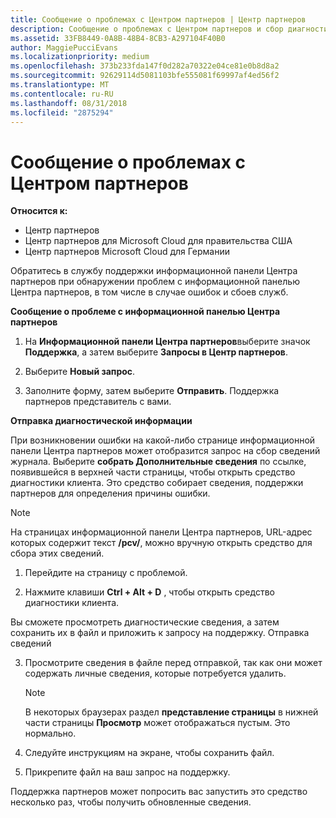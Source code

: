 ```yaml
---
title: Сообщение о проблемах с Центром партнеров | Центр партнеров
description: Сообщение о проблемах с Центром партнеров и сбор диагностической информации для сотрудников службы поддержки.
ms.assetid: 33FB8449-0A8B-48B4-8CB3-A297104F40B0
author: MaggiePucciEvans
ms.localizationpriority: medium
ms.openlocfilehash: 373b233fda147f0d282a70322e04ce81e0b8d8a2
ms.sourcegitcommit: 92629114d5081103bfe555081f69997af4ed56f2
ms.translationtype: MT
ms.contentlocale: ru-RU
ms.lasthandoff: 08/31/2018
ms.locfileid: "2875294"
---
```

# <a name="report-problems-with-partner-center"></a>Сообщение о проблемах с Центром партнеров

**Относится к:**

-  Центр партнеров
-  Центр партнеров для Microsoft Cloud для правительства США
-  Центр партнеров Microsoft Cloud для Германии

Обратитесь в службу поддержки информационной панели Центра партнеров при обнаружении проблем с информационной панелью Центра партнеров, в том числе в случае ошибок и сбоев служб.

**Сообщение о проблеме с информационной панелью Центра партнеров**

1.  На **Информационной панели Центра партнеров**выберите значок **Поддержка**, а затем выберите **Запросы в Центр партнеров**.

2.  Выберите **Новый запрос**.

3.  Заполните форму, затем выберите **Отправить**. Поддержка партнеров представитель с вами.

**Отправка диагностической информации**

При возникновении ошибки на какой-либо странице информационной панели Центра партнеров может отобразится запрос на сбор сведений журнала. Выберите **собрать Дополнительные сведения** по ссылке, появившейся в верхней части страницы, чтобы открыть средство диагностики клиента. Это средство собирает сведения, поддержки партнеров для определения причины ошибки. 

>[!NOTE]
>На страницах информационной панели Центра партнеров, URL-адрес которых содержит текст **/pcv/**, можно вручную открыть средство для сбора этих сведений.

1.  Перейдите на страницу с проблемой.

2.  Нажмите клавиши **Ctrl + Alt + D** , чтобы открыть средство диагностики клиента.

Вы сможете просмотреть диагностические сведения, а затем сохранить их в файл и приложить к запросу на поддержку. Отправка сведений

3.  Просмотрите сведения в файле перед отправкой, так как они может содержать личные сведения, которые потребуется удалить. 

    >[!NOTE]
    >В некоторых браузерах раздел **представление страницы** в нижней части страницы **Просмотр** может отображаться пустым. Это нормально.

4.  Следуйте инструкциям на экране, чтобы сохранить файл.

5.  Прикрепите файл на ваш запрос на поддержку.

Поддержка партнеров может попросить вас запустить это средство несколько раз, чтобы получить обновленные сведения.

